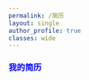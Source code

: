 ```yaml
---
permalink: /简历
layout: single
author_profile: true
classes: wide
---
```


### <font color=Blue>我的简历</font>
